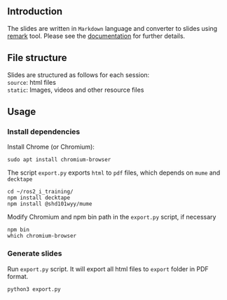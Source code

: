 ## Introduction

The slides are written in `Markdown` language and converter to slides using [remark](https://github.com/gnab/remark) tool. Please see the [documentation](https://github.com/gnab/remark/wiki) for further details.

## File structure
Slides are structured as follows for each session:  
`source`: html files  
`static`: Images, videos and other resource files 

## Usage
### Install dependencies

Install Chrome (or Chromium): 
  ```
  sudo apt install chromium-browser
  ```
The script `export.py` exports `html` to `pdf` files, which depends on `mume` and `decktape`
  ```
  cd ~/ros2_i_training/
  npm install decktape
  npm install @shd101wyy/mume
  ```
Modify Chromium and npm bin path in the `export.py` script, if necessary
  ```
  npm bin
  which chromium-browser
  ``` 

### Generate slides
Run `export.py` script. It will export all html files to `export` folder in PDF format.
```
python3 export.py
```
